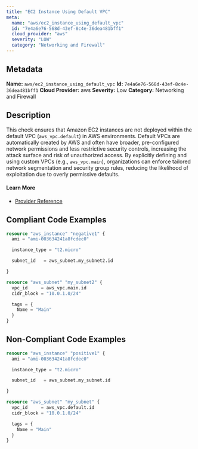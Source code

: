 ```yaml
---
title: "EC2 Instance Using Default VPC"
meta:
  name: "aws/ec2_instance_using_default_vpc"
  id: "7e4a6e76-568d-43ef-8c4e-36dea481bff1"
  cloud_provider: "aws"
  severity: "LOW"
  category: "Networking and Firewall"
---
```

## Metadata
**Name:** `aws/ec2_instance_using_default_vpc`
**Id:** `7e4a6e76-568d-43ef-8c4e-36dea481bff1`
**Cloud Provider:** aws
**Severity:** Low
**Category:** Networking and Firewall
## Description
This check ensures that Amazon EC2 instances are not deployed within the default VPC (`aws_vpc.default`) in AWS environments. Default VPCs are automatically created by AWS and often have broader, pre-configured network permissions and less restrictive security controls, increasing the attack surface and risk of unauthorized access. By explicitly defining and using custom VPCs (e.g., `aws_vpc.main`), organizations can enforce tailored network segmentation and security group rules, reducing the likelihood of exploitation due to overly permissive defaults.

#### Learn More

 - [Provider Reference](https://registry.terraform.io/providers/hashicorp/aws/latest/docs/resources/instance#subnet_id)


## Compliant Code Examples
```terraform
resource "aws_instance" "negative1" {
  ami = "ami-003634241a8fcdec0"

  instance_type = "t2.micro"

  subnet_id   = aws_subnet.my_subnet2.id

}

resource "aws_subnet" "my_subnet2" {
  vpc_id     = aws_vpc.main.id
  cidr_block = "10.0.1.0/24"

  tags = {
    Name = "Main"
  }
}

```
## Non-Compliant Code Examples
```terraform
resource "aws_instance" "positive1" {
  ami = "ami-003634241a8fcdec0"

  instance_type = "t2.micro"

  subnet_id   = aws_subnet.my_subnet.id

}

resource "aws_subnet" "my_subnet" {
  vpc_id     = aws_vpc.default.id
  cidr_block = "10.0.1.0/24"

  tags = {
    Name = "Main"
  }
}

```